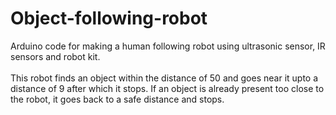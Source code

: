 # Object-following-robot
Arduino code for making a human following robot using ultrasonic sensor, IR sensors and robot kit.<br><br>
This robot finds an object within the distance of 50 and goes near it upto a distance of 9 after which it stops.
If an object is already present too close to the robot, it goes back to a safe distance and stops.
